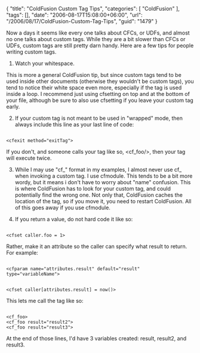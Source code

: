 {
	"title": "ColdFusion Custom Tag Tips",
	"categories": [
		"ColdFusion"
	],
	"tags": [],
	"date": "2006-08-17T15:08:00+06:00",
	"url": "/2006/08/17/ColdFusion-Custom-Tag-Tips",
	"guid": "1479"
}

Now a days it seems like every one talks about CFCs, or UDFs, and almost no one talks about custom tags. While they are a bit slower than CFCs or UDFs, custom tags are still pretty darn handy. Here are a few tips for people writing custom tags. 

1) Watch your whitespace. 

This is more a general ColdFusion tip, but since custom tags tend to be used inside other documents (otherwise they wouldn't be custom tags), you tend to notice their white space even more, especially if the tag is used inside a loop. I recommend just using cfsetting on top and at the bottom of your file, although be sure to also use cfsetting if you leave your custom tag early.

2) If your custom tag is not meant to be used in "wrapped" mode, then always include this line as your last line of code:

<code>
&lt;cfexit method="exitTag"&gt;
</code>

If you don't, and someone calls your tag like so, &lt;cf_foo/&gt;, then your tag will execute twice.

3) While I may use "cf_" format in my examples, I almost never use cf_ when invoking a custom tag. I use cfmodule. This tends to be a bit more wordy, but it means i don't have to worry about "name" confusion. This is where ColdFusion has to look for your custom tag, and could potentially find the wrong one. Not only that, ColdFusion caches the location of the tag, so if you move it, you need to restart ColdFusion. All of this goes away if you use cfmodule. 

4) If you return a value, do not hard code it like so:

<code>
&lt;cfset caller.foo = 1&gt;
</code>

Rather, make it an attribute so the caller can specify what result to return. For example:

<code>
&lt;cfparam name="attributes.result" default="result" type="variableName"&gt;

&lt;cfset caller[attributes.result] = now()&gt;
</code>

This lets me call the tag like so:

<code>
&lt;cf_foo&gt;
&lt;cf_foo result="result2"&gt;
&lt;cf_foo result="result3"&gt;
</code>

At the end of those lines, I'd have 3 variables created: result, result2, and result3.